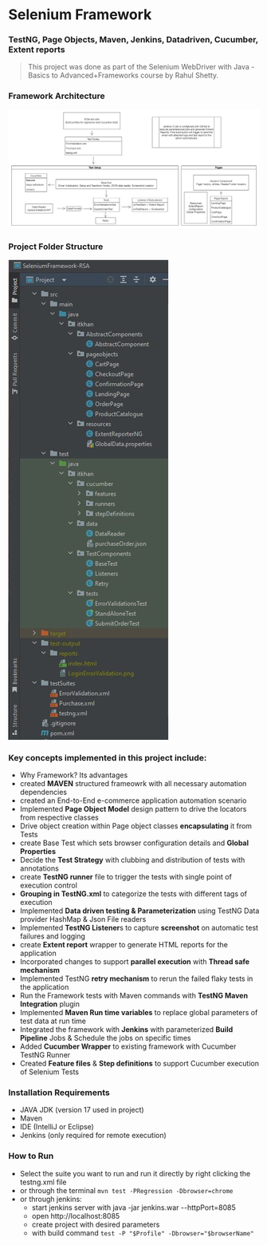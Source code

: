# Selenium Framework 
### TestNG, Page Objects, Maven, Jenkins, Datadriven, Cucumber, Extent reports
> This project was done as part of the Selenium WebDriver with Java -Basics to Advanced+Frameworks course by Rahul Shetty.

### Framework Architecture
![architecture](documentation/framework-architecture.jpg)

### Project Folder Structure
![directory tree](documentation/folder-tree.JPG)

### Key concepts implemented in this project include:

* Why Framework? Its advantages
* created **MAVEN** structured frameowrk with all necessary automation dependencies
* created an End-to-End e-commerce application automation scenario
* Implemented **Page Object Model** design pattern to drive the locators from respective classes
* Drive object creation within Page object classes **encapsulating** it from Tests
* create Base Test which sets browser configuration details and **Global Properties**
* Decide the **Test Strategy** with clubbing and distribution of tests with annotations
* create **TestNG runner** file to trigger the tests with single point of execution control
* **Grouping in TestNG.xml** to categorize the tests with different tags of execution
* Implemented **Data driven testing & Parameterization** using TestNG Data provider HashMap & Json File readers
* Implemented **TestNG Listener**s to capture **screenshot** on automatic test failures and logging
* create **Extent report** wrapper to generate HTML reports for the application
* Incorporated changes to support **parallel execution** with **Thread safe mechanism**
* Implemented TestNG **retry mechanism** to rerun the failed flaky tests in the application
* Run the Framework tests with Maven commands with **TestNG Maven Integration** plugin
* Implemented **Maven Run time variables** to replace global parameters of test data at run time
* Integrated the framework with **Jenkins** with parameterized **Build Pipeline** Jobs & Schedule the jobs on specific times
* Added **Cucumber Wrapper** to existing framework with Cucumber TestNG Runner
* Created **Feature files** & **Step definitions** to support Cucumber execution of Selenium Tests

### Installation Requirements
* JAVA JDK (version 17 used in project)
* Maven
* IDE (IntelliJ or Eclipse)
* Jenkins (only required for remote execution)

### How to Run
* Select the suite you want to run and run it directly by right clicking the testng.xml file
* or through the terminal `mvn test -PRegression -Dbrowser=chrome`
* or through jenkins:
  * start jenkins server with java -jar jenkins.war --httpPort=8085
  * open http://localhost:8085
  * create project with desired parameters
  * with build command `test -P "$Profile" -Dbrowser="$browserName"`
